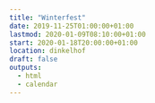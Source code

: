 ```yaml
---
title: "Winterfest"
date: 2019-11-25T01:00:00+01:00
lastmod: 2020-01-09T08:10:00+01:00
start: 2020-01-18T20:00:00+01:00
location: dinkelhof
draft: false
outputs:
  - html
  - calendar
---
```

